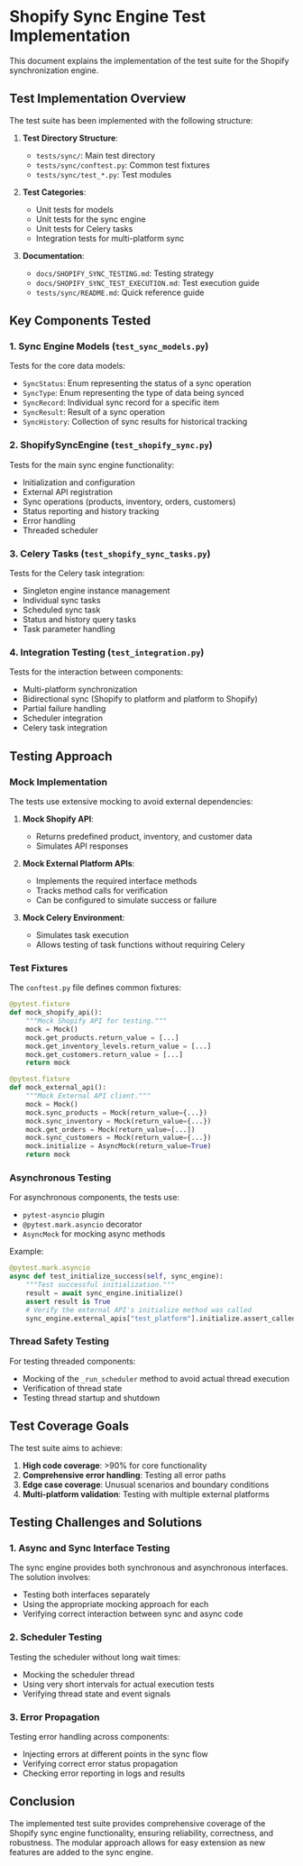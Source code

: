 # Shopify Sync Engine Test Implementation

This document explains the implementation of the test suite for the Shopify synchronization engine.

## Test Implementation Overview

The test suite has been implemented with the following structure:

1. **Test Directory Structure**:
   - `tests/sync/`: Main test directory
   - `tests/sync/conftest.py`: Common test fixtures
   - `tests/sync/test_*.py`: Test modules

2. **Test Categories**:
   - Unit tests for models
   - Unit tests for the sync engine
   - Unit tests for Celery tasks
   - Integration tests for multi-platform sync

3. **Documentation**:
   - `docs/SHOPIFY_SYNC_TESTING.md`: Testing strategy
   - `docs/SHOPIFY_SYNC_TEST_EXECUTION.md`: Test execution guide
   - `tests/sync/README.md`: Quick reference guide

## Key Components Tested

### 1. Sync Engine Models (`test_sync_models.py`)

Tests for the core data models:
- `SyncStatus`: Enum representing the status of a sync operation
- `SyncType`: Enum representing the type of data being synced
- `SyncRecord`: Individual sync record for a specific item
- `SyncResult`: Result of a sync operation
- `SyncHistory`: Collection of sync results for historical tracking

### 2. ShopifySyncEngine (`test_shopify_sync.py`)

Tests for the main sync engine functionality:
- Initialization and configuration
- External API registration
- Sync operations (products, inventory, orders, customers)
- Status reporting and history tracking
- Error handling
- Threaded scheduler

### 3. Celery Tasks (`test_shopify_sync_tasks.py`)

Tests for the Celery task integration:
- Singleton engine instance management
- Individual sync tasks
- Scheduled sync task
- Status and history query tasks
- Task parameter handling

### 4. Integration Testing (`test_integration.py`)

Tests for the interaction between components:
- Multi-platform synchronization
- Bidirectional sync (Shopify to platform and platform to Shopify)
- Partial failure handling
- Scheduler integration
- Celery task integration

## Testing Approach

### Mock Implementation

The tests use extensive mocking to avoid external dependencies:

1. **Mock Shopify API**:
   - Returns predefined product, inventory, and customer data
   - Simulates API responses

2. **Mock External Platform APIs**:
   - Implements the required interface methods
   - Tracks method calls for verification
   - Can be configured to simulate success or failure

3. **Mock Celery Environment**:
   - Simulates task execution
   - Allows testing of task functions without requiring Celery

### Test Fixtures

The `conftest.py` file defines common fixtures:

```python
@pytest.fixture
def mock_shopify_api():
    """Mock Shopify API for testing."""
    mock = Mock()
    mock.get_products.return_value = [...]
    mock.get_inventory_levels.return_value = [...]
    mock.get_customers.return_value = [...]
    return mock

@pytest.fixture
def mock_external_api():
    """Mock External API client."""
    mock = Mock()
    mock.sync_products = Mock(return_value={...})
    mock.sync_inventory = Mock(return_value={...})
    mock.get_orders = Mock(return_value=[...])
    mock.sync_customers = Mock(return_value={...})
    mock.initialize = AsyncMock(return_value=True)
    return mock
```

### Asynchronous Testing

For asynchronous components, the tests use:
- `pytest-asyncio` plugin
- `@pytest.mark.asyncio` decorator
- `AsyncMock` for mocking async methods

Example:
```python
@pytest.mark.asyncio
async def test_initialize_success(self, sync_engine):
    """Test successful initialization."""
    result = await sync_engine.initialize()
    assert result is True
    # Verify the external API's initialize method was called
    sync_engine.external_apis["test_platform"].initialize.assert_called_once()
```

### Thread Safety Testing

For testing threaded components:
- Mocking of the `_run_scheduler` method to avoid actual thread execution
- Verification of thread state
- Testing thread startup and shutdown

## Test Coverage Goals

The test suite aims to achieve:

1. **High code coverage**: >90% for core functionality
2. **Comprehensive error handling**: Testing all error paths
3. **Edge case coverage**: Unusual scenarios and boundary conditions
4. **Multi-platform validation**: Testing with multiple external platforms

## Testing Challenges and Solutions

### 1. Async and Sync Interface Testing

The sync engine provides both synchronous and asynchronous interfaces. The solution involves:
- Testing both interfaces separately
- Using the appropriate mocking approach for each
- Verifying correct interaction between sync and async code

### 2. Scheduler Testing

Testing the scheduler without long wait times:
- Mocking the scheduler thread
- Using very short intervals for actual execution tests
- Verifying thread state and event signals

### 3. Error Propagation

Testing error handling across components:
- Injecting errors at different points in the sync flow
- Verifying correct error status propagation
- Checking error reporting in logs and results

## Conclusion

The implemented test suite provides comprehensive coverage of the Shopify sync engine functionality, ensuring reliability, correctness, and robustness. The modular approach allows for easy extension as new features are added to the sync engine.